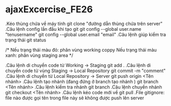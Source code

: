 # ajaxExcercise_FE26

.Kéo thùng chứa về máy tính
  git clone "đường dẫn thùng chứa trên server"
.Câu lệnh config lần đầu khi tạo git
  git config --global user.name "tenusername"
  git config --global user.email "email"
.Câu lệnh giúp kiểm tra trạng thái
  git status
  
/*
Nếu trạng thái màu đỏ: phân vùng working coppy
Nếu trạng thái màu xanh: phân vùng staging area
*/

.Câu lệnh di chuyển code từ Working -> Staging
  git add .
.Câu lệnh di chuyển code từ vùng Staging -> Local Repository
  git commit -m "comment"
.Câu lệnh di chuyển từ Local Repository -> Server
  git push origin <Tên nhánh>
.Câu lệnh tạo nhánh (đang đứng ở branch tạo nhánh )
  git branch <Tên nhánh>
.Câu lệnh kiểm tra nhánh
  git branch
.Câu lệnh chuyển nhánh
  git checkout <Tên nhánh>
.Câu lệnh kéo code mới về 
  git pull
.File gitignore: file nào được gọi tên trong file này sẽ không được push lên server
 
